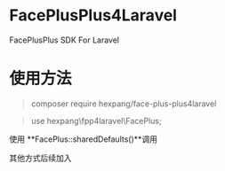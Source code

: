 # FacePlusPlus4Laravel
FacePlusPlus SDK For Laravel

# 使用方法
> composer require hexpang/face-plus-plus4laravel

> use hexpang\fpp4laravel\FacePlus;

使用 **FacePlus::sharedDefaults()**调用

其他方式后续加入
